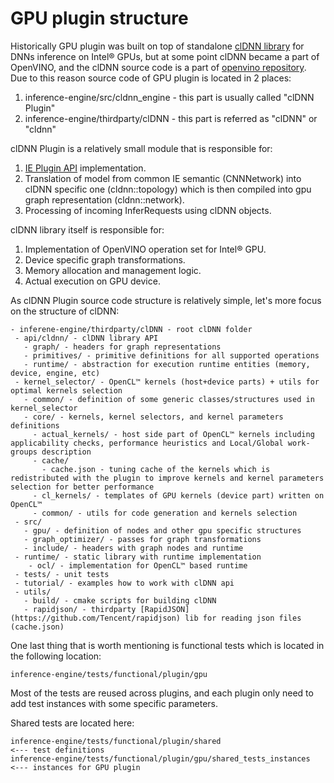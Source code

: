 # GPU plugin structure

Historically GPU plugin was built on top of standalone [clDNN library](https://github.com/intel/clDNN) for DNNs inference on Intel® GPUs,
but at some point clDNN became a part of OpenVINO,
and the clDNN source code is a part of [openvino repository](https://github.com/openvinotoolkit/openvino/tree/master/inference-engine/thirdparty/clDNN).
Due to this reason source code of GPU plugin is located in 2 places:
 1. inference-engine/src/cldnn_engine - this part is usually called "clDNN Plugin"
 2. inference-engine/thirdparty/clDNN - this part is referred as "clDNN" or "cldnn"

clDNN Plugin is a relatively small module that is responsible for:
 1. [IE Plugin API](https://github.com/openvinotoolkit/openvino/blob/master/docs/IE_PLUGIN_DG/Intro.md) implementation.
 2. Translation of model from common IE semantic (CNNNetwork) into clDNN specific one (cldnn::topology) which is then compiled into
 gpu graph representation (cldnn::network).
 3. Processing of incoming InferRequests using clDNN objects.

clDNN library itself is responsible for:
 1. Implementation of OpenVINO operation set for Intel® GPU.
 2. Device specific graph transformations.
 3. Memory allocation and management logic.
 4. Actual execution on GPU device.

As clDNN Plugin source code structure is relatively simple, let's more focus on the structure of clDNN:
```
- inferene-engine/thirdparty/clDNN - root clDNN folder
 - api/cldnn/ - clDNN library API
   - graph/ - headers for graph representations
   - primitives/ - primitive definitions for all supported operations
   - runtime/ - abstraction for execution runtime entities (memory, device, engine, etc)
 - kernel_selector/ - OpenCL™ kernels (host+device parts) + utils for optimal kernels selection
   - common/ - definition of some generic classes/structures used in kernel_selector
   - core/ - kernels, kernel selectors, and kernel parameters definitions
     - actual_kernels/ - host side part of OpenCL™ kernels including applicability checks, performance heuristics and Local/Global work-groups description
     - cache/
       - cache.json - tuning cache of the kernels which is redistributed with the plugin to improve kernels and kernel parameters selection for better performance
     - cl_kernels/ - templates of GPU kernels (device part) written on OpenCL™
     - common/ - utils for code generation and kernels selection
 - src/
   - gpu/ - definition of nodes and other gpu specific structures
   - graph_optimizer/ - passes for graph transformations
   - include/ - headers with graph nodes and runtime
 - runtime/ - static library with runtime implementation
    - ocl/ - implementation for OpenCL™ based runtime
 - tests/ - unit tests
 - tutorial/ - examples how to work with clDNN api
 - utils/
   - build/ - cmake scripts for building clDNN
   - rapidjson/ - thirdparty [RapidJSON](https://github.com/Tencent/rapidjson) lib for reading json files (cache.json)
```

One last thing that is worth mentioning is functional tests which is located in the following location:
```
inference-engine/tests/functional/plugin/gpu
```
Most of the tests are reused across plugins, and each plugin only need to add test instances with some specific parameters.

Shared tests are located here:
```
inference-engine/tests/functional/plugin/shared                        <--- test definitions
inference-engine/tests/functional/plugin/gpu/shared_tests_instances    <--- instances for GPU plugin
```
